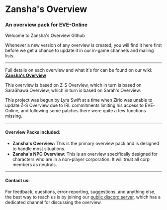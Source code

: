 # Zansha's Overview
### An overview pack for EVE-Online

Welcome to Zansha's Overview Github

Whenever a new version of any overview is created, you will find it here first before we get a chance to update it in our in-game channels and mailing lists.

---

Full details on each overview and what it's for can be found on our wiki: **[Zansha's Overview](https://wiki.zansha.space/index.php/Zansha%27s_Overview)**

This overview is based on Z-S Overview,
which in turn is based on SaraShawa Overview,
which in turn is based on Sarah's Overview.

This project was begun by Lyra Swift at a time when Zirio was unable to update Z-S Overview due to IRL commitments limiting his access to EVE-Online, and following some patches there were quite a few functions missing.

---

#### Overview Packs included:

- **Zansha's Overview:** This is the primary overview pack and is designed to handle most situations.
- **Zansha's NPC Overview:** This is an overview specifically designed for characters who are in a non-player corporation. It will treat all corp members as neutrals.

---

#### Contact us:

For feedback, questions, error-reporting, suggestions, and anything else, the best way to reach us is by joining our [public discord server](https://discord.gg/Qqu6wek), which has a dedicated channel for discussing the overview.